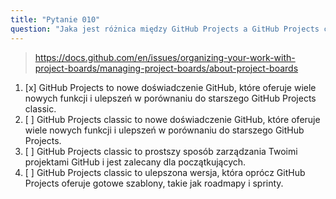 ```yaml
---
title: "Pytanie 010"
question: "Jaka jest różnica między GitHub Projects a GitHub Projects classic?"
---
```



> https://docs.github.com/en/issues/organizing-your-work-with-project-boards/managing-project-boards/about-project-boards
1. [x] GitHub Projects to nowe doświadczenie GitHub, które oferuje wiele nowych funkcji i ulepszeń w porównaniu do starszego GitHub Projects classic.  
1. [ ] GitHub Projects classic to nowe doświadczenie GitHub, które oferuje wiele nowych funkcji i ulepszeń w porównaniu do starszego GitHub Projects.  
1. [ ] GitHub Projects classic to prostszy sposób zarządzania Twoimi projektami GitHub i jest zalecany dla początkujących.  
1. [ ] GitHub Projects classic to ulepszona wersja, która oprócz GitHub Projects oferuje gotowe szablony, takie jak roadmapy i sprinty.  
